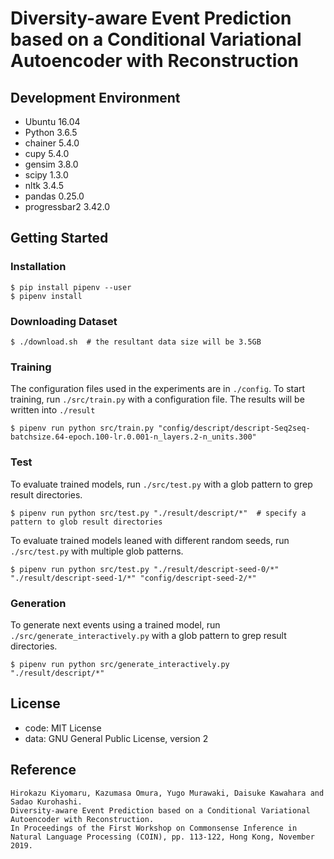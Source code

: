 # Diversity-aware Event Prediction based on a Conditional Variational Autoencoder with Reconstruction

## Development Environment

- Ubuntu 16.04
- Python 3.6.5
- chainer 5.4.0
- cupy 5.4.0
- gensim 3.8.0
- scipy 1.3.0
- nltk 3.4.5
- pandas 0.25.0
- progressbar2 3.42.0

## Getting Started

### Installation

```
$ pip install pipenv --user
$ pipenv install
```

### Downloading Dataset

```
$ ./download.sh  # the resultant data size will be 3.5GB
```

### Training

The configuration files used in the experiments are in `./config`.
To start training, run `./src/train.py` with a configuration file.
The results will be written into `./result`

```
$ pipenv run python src/train.py "config/descript/descript-Seq2seq-batchsize.64-epoch.100-lr.0.001-n_layers.2-n_units.300"
```

### Test

To evaluate trained models, run `./src/test.py` with a glob pattern to grep result directories.

```
$ pipenv run python src/test.py "./result/descript/*"  # specify a pattern to glob result directories
```

To evaluate trained models leaned with different random seeds, run `./src/test.py` with multiple glob patterns.

```
$ pipenv run python src/test.py "./result/descript-seed-0/*" "./result/descript-seed-1/*" "config/descript-seed-2/*"
```

### Generation

To generate next events using a trained model, run `./src/generate_interactively.py` with a glob pattern to grep result directories.

```
$ pipenv run python src/generate_interactively.py "./result/descript/*"
```

## License

- code: MIT License
- data: GNU General Public License, version 2

## Reference

```
Hirokazu Kiyomaru, Kazumasa Omura, Yugo Murawaki, Daisuke Kawahara and Sadao Kurohashi.
Diversity-aware Event Prediction based on a Conditional Variational Autoencoder with Reconstruction.
In Proceedings of the First Workshop on Commonsense Inference in Natural Language Processing (COIN), pp. 113-122, Hong Kong, November 2019.
```
